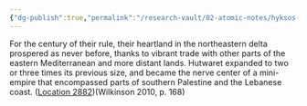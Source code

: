 ```yaml
---
{"dg-publish":true,"permalink":"/research-vault/02-atomic-notes/hyksos-rule-helped-the-nile-delta-but-not-the-rest-of-egypt/"}
---
```


For the century of their rule, their heartland in the northeastern delta prospered as never before, thanks to vibrant trade with other parts of the eastern Mediterranean and more distant lands. Hutwaret expanded to two or three times its previous size, and became the nerve center of a mini-empire that encompassed parts of southern Palestine and the Lebanese coast. ([Location 2882](https://readwise.io/to_kindle?action=open&asin=B004FGMZAI&location=2882))(Wilkinson 2010, p. 168)